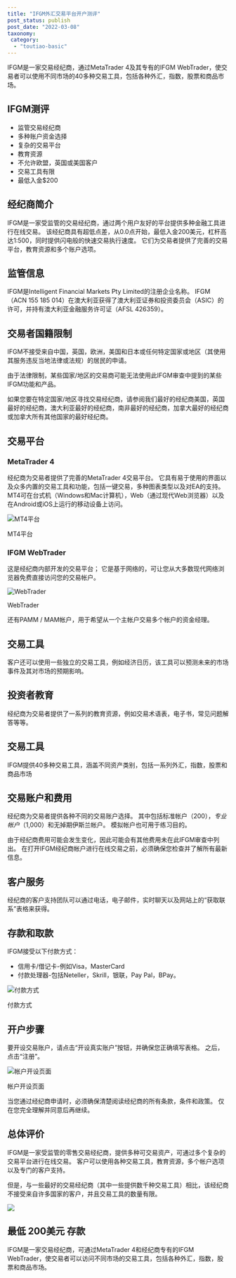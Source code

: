 ```yaml
---
title: "IFGM外汇交易平台开户测评"
post_status: publish
post_date: "2022-03-08"
taxonomy:
 category: 
  - "toutiao-basic"
---
```


IFGM是一家交易经纪商，通过MetaTrader 4及其专有的IFGM WebTrader，使交易者可以使用不同市场的40多种交易工具，包括各种外汇，指数，股票和商品市场。

## IFGM测评
- 监管交易经纪商
- 多种账户资金选择
- 复杂的交易平台
- 教育资源
- 不允许欧盟，英国或美国客户
- 交易工具有限
- 最低入金$200


## 经纪商简介

IFGM是一家受监管的交易经纪商，通过两个用户友好的平台提供多种金融工具进行在线交易。 该经纪商具有超低点差，从0.0点开始，最低入金200美元，杠杆高达1:500，同时提供闪电般的快速交易执行速度。 它们为交易者提供了完善的交易平台，教育资源和多个账户选项。

## 监管信息

IFGM是Intelligent Financial Markets Pty Limited的注册企业名称。 IFGM（ACN 155 185 014）在澳大利亚获得了澳大利亚证券和投资委员会（ASIC）的许可，并持有澳大利亚金融服务许可证（AFSL 426359）。

## 交易者国籍限制

IFGM不接受来自中国，英国，欧洲，美国和日本或任何特定国家或地区（其使用其服务违反当地法律或法规）的居民的申请。

由于法律限制，某些国家/地区的交易商可能无法使用此IFGM审查中提到的某些IFGM功能和产品。

如果您要在特定国家/地区寻找交易经纪商，请参阅我们最好的经纪商美国，英国最好的经纪商，澳大利亚最好的经纪商，南非最好的经纪商，加拿大最好的经纪商或加拿大所有其他国家的最好经纪商。

## 交易平台

### MetaTrader 4

经纪商为交易者提供了完善的MetaTrader 4交易平台。 它具有易于使用的界面以及众多内置的交易工具和功能，包括一键交易，多种图表类型以及对EA的支持。 MT4可在台式机（Windows和Mac计算机），Web（通过现代Web浏览器）以及在Android或iOS上运行的移动设备上访问。

![MT4平台](https://cdn.fendou.la/funstoutiao/2020/11/IFGM-Review-MT4-Platform--1024x229.jpg "MT4平台")

MT4平台

### IFGM WebTrader

这是经纪商内部开发的交易平台； 它是基于网络的，可让您从大多数现代网络浏览器免费直接访问您的交易帐户。

![WebTrader](https://cdn.fendou.la/funstoutiao/2020/11/IFGM-Review-WebTrader.jpg "WebTrader")

WebTrader

还有PAMM / MAM帐户，用于希望从一个主帐户交易多个帐户的资金经理。

## 交易工具

客户还可以使用一些独立的交易工具，例如经济日历，该工具可以预测未来的市场事件及其对市场的预期影响。

## 投资者教育

经纪商为交易者提供了一系列的教育资源，例如交易术语表，电子书，常见问题解答等等。

## 交易工具

IFGM提供40多种交易工具，涵盖不同资产类别，包括一系列外汇，指数，股票和商品市场

## 交易账户和费用

经纪商为交易者提供各种不同的交易账户选择。 其中包括标准帐户（$200），专业帐户（$1,000）和无掉期伊斯兰帐户。 模拟帐户也可用于练习目的。

由于经纪商费用可能会发生变化，因此可能会有其他费用未在此IFGM审查中列出。 在打开IFGM经纪商帐户进行在线交易之前，必须确保您检查并了解所有最新信息。

## 客户服务

经纪商的客户支持团队可以通过电话，电子邮件，实时聊天以及网站上的“获取联系”表格来获得。

## 存款和取款

IFGM接受以下付款方式：
- 信用卡/借记卡-例如Visa，MasterCard
- 付款处理器-包括Neteller，Skrill，银联，Pay Pal，BPay。

![付款方式](https://cdn.fendou.la/funstoutiao/2020/11/IFGM-Review-Payment-Methods.jpg "付款方式")

付款方式

## 开户步骤

要开设交易账户，请点击“开设真实账户”按钮，并确保您正确填写表格。 之后，点击“注册”。

![帐户开设页面](https://cdn.fendou.la/funstoutiao/2020/11/IFGM-Review-Account-Opening-Page-330x1024.jpg "帐户开设页面")

帐户开设页面

当您通过经纪商申请时，必须确保清楚阅读经纪商的所有条款，条件和政策。 仅在您完全理解并同意后再继续。

## 总体评价

IFGM是一家受监管的零售交易经纪商，提供多种可交易资产，可通过多个复杂的交易平台进行在线交易。 客户可以使用各种交易工具，教育资源，多个帐户选项以及专门的客户支持。

但是，与一些最好的交易经纪商（其中一些提供数千种交易工具）相比，该经纪商不接受来自许多国家的客户，并且交易工具的数量有限。

![](https://cdn.fendou.la/funstoutiao/2020/11/IFGM-Logo.png)

## 最低 200美元 存款

IFGM是一家交易经纪商，可通过MetaTrader 4和经纪商专有的IFGM WebTrader，使交易者可以访问不同市场的交易工具，包括各种外汇，指数，股票和商品市场。

